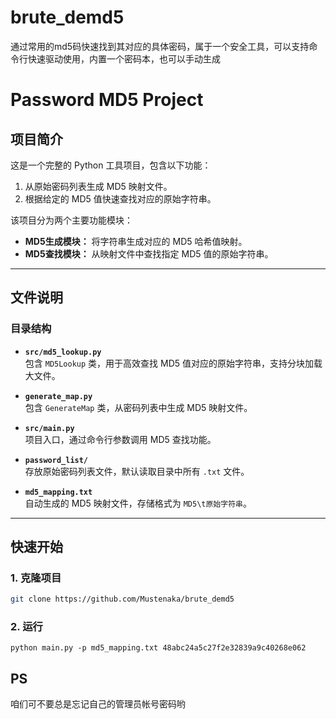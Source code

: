 # brute_demd5

通过常用的md5码快速找到其对应的具体密码，属于一个安全工具，可以支持命令行快速驱动使用，内置一个密码本，也可以手动生成

# Password MD5 Project

## 项目简介
这是一个完整的 Python 工具项目，包含以下功能：
1. 从原始密码列表生成 MD5 映射文件。
2. 根据给定的 MD5 值快速查找对应的原始字符串。

该项目分为两个主要功能模块：
- **MD5生成模块：** 将字符串生成对应的 MD5 哈希值映射。
- **MD5查找模块：** 从映射文件中查找指定 MD5 值的原始字符串。

---

## 文件说明
### 目录结构 
- **`src/md5_lookup.py`**  
  包含 `MD5Lookup` 类，用于高效查找 MD5 值对应的原始字符串，支持分块加载大文件。

- **`generate_map.py`**  
  包含 `GenerateMap` 类，从密码列表中生成 MD5 映射文件。

- **`src/main.py`**  
  项目入口，通过命令行参数调用 MD5 查找功能。

- **`password_list/`**  
  存放原始密码列表文件，默认读取目录中所有 `.txt` 文件。

- **`md5_mapping.txt`**  
  自动生成的 MD5 映射文件，存储格式为 `MD5\t原始字符串`。

---

## 快速开始

### 1. 克隆项目
```bash
git clone https://github.com/Mustenaka/brute_demd5
```

### 2. 运行
```
python main.py -p md5_mapping.txt 48abc24a5c27f2e32839a9c40268e062
```

## PS
咱们可不要总是忘记自己的管理员帐号密码哟